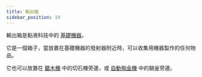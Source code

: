 ```yaml
---
title: 輸出箱
sidebar_position: 19
---
```


輸出箱是黏液科技中的 [基礎機器](/docs/Slimefun/Basic-Machines)。

它是一個箱子，當放置在基礎機器的發射器附近時，可以收集用機器製作的任何物品。

它也可以放置在 [鋸木機](Table-Saw) 中的切石機旁邊，或 [自動掏金機](Automated-Panning-Machine) 中的鍋釜旁邊。
